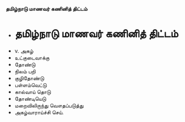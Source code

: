 **தமிழ்நாடு மாணவர் கணினித் திட்டம்**
- # தமிழ்நாடு மாணவர் கணினித் திட்டம்
- v. அகழ்
- உட்குடைவாக்கு
- தோண்டு
- நிலம் பறி
- குழிதோண்டு
- பள்ளம்வெட்டு
- கால்வாய் தொடு
- தோண்டியெடு
- மறைவிலிருந்து வௌதப்படுத்து
- அகழ்வாராய்ச்சி செய்.

